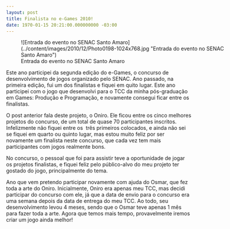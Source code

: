 ```yaml
---
layout: post
title: Finalista no e-Games 2010!
date: 1970-01-15 20:21:00.000000000 -03:00
---
```


<figure class="wp-caption aligncenter" id="attachment_611" style="width: 553px">![Entrada do evento no SENAC Santo Amaro](../content/images/2010/12/Photo0198-1024x768.jpg "Entrada do evento no SENAC Santo Amaro")<figcaption class="wp-caption-text">Entrada do evento no SENAC Santo Amaro</figcaption></figure>Este ano participei da segunda edição do e-Games, o concurso de desenvolvimento de jogos organizado pelo SENAC. Ano passado, na primeira edição, fui um dos finalistas e fiquei em quito lugar. Este ano participei com o jogo que desenvolvi para o TCC da minha pós-graduação em Games: Produção e Programação, e novamente consegui ficar entre os finalistas.

O post anterior fala deste projeto, o Oniro. Ele ficou entre os cinco melhores projetos do concurso, de um total de quase 70 participantes inscritos. Infelizmente não fiquei entre os  três primeiros colocados, e ainda não sei se fiquei em quarto ou quinto lugar, mas estou muito feliz por ser novamente um finalista neste concurso, que cada vez tem mais participantes com jogos realmente bons.

No concurso, o pessoal que foi para assistir teve a oportunidade de jogar os projetos finalistas, e fiquei feliz pelo público-alvo do meu projeto ter gostado do jogo, principalmente do tema.

Ano que vem pretendo participar novamente com ajuda do Osmar, que fez toda a arte do Oniro. Inicialmente, Oniro era apenas meu TCC, mas decidi participar do concurso com ele, já que a data de envio para o concurso era uma semana depois da data de entrega do meu TCC. Ao todo, seu desenvolvimento levou 4 meses, sendo que o Osmar teve apenas 1 mês para fazer toda a arte. Agora que temos mais tempo, provavelmente iremos criar um jogo ainda melhor!


